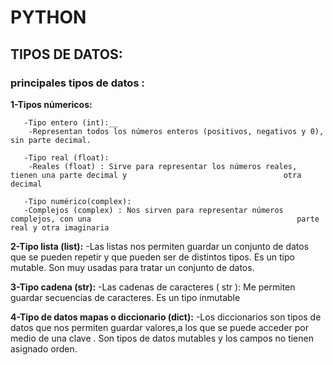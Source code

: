 
# PYTHON
## TIPOS DE DATOS:
### principales tipos de datos :

   __1-Tipos númericos:__

       -Tipo entero (int):__    
        -Representan todos los números enteros (positivos, negativos y 0), sin parte decimal.
              
       -Tipo real (float):     
        -Reales (float) : Sirve para representar los números reales, tienen una parte decimal y                                   otra decimal
              
       -Tipo numérico(complex):  
       -Complejos (complex) : Nos sirven para representar números complejos, con una                                              parte real y otra imaginaria

   __2-Tipo lista (list):__ 
       -Las listas nos permiten guardar un conjunto de datos que se pueden repetir y que pueden ser                               de distintos tipos. Es un tipo mutable. Son muy usadas para tratar un conjunto de datos.
    
   __3-Tipo cadena (str):__ 
       -Las cadenas de caracteres ( str ): Me permiten guardar secuencias de caracteres. Es un tipo                               inmutable
    
   __4-Tipo de datos mapas o diccionario (dict):__ 
       -Los diccionarios son tipos de datos que nos permiten guardar valores,a los que se puede acceder
       por medio de una clave . Son tipos de datos mutables y los campos no tienen asignado orden.
